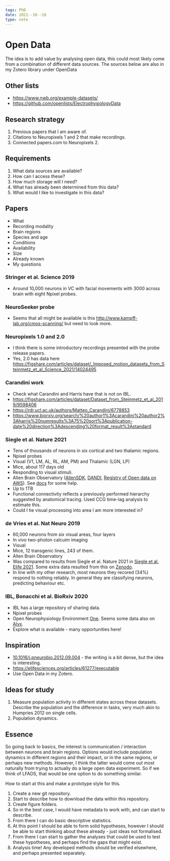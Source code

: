 ```yaml
---
tags: PhD
date: 2021--10--18
type: note
---
```


# Open Data

The idea is to add value by analysing open data, this could most likely come from a combination of different data sources.
The sources below are also in my Zotero library under OpenData

## Other lists

- https://www.nwb.org/example-datasets/
- https://github.com/openlists/ElectrophysiologyData

## Research strategy

1. Previous papers that I am aware of.
2. Citations to Neuropixels 1 and 2 that make recordings.
3. Connected papers.com to Neuropixels 2.

## Requirements

1. What data sources are available?
2. How can I access these?
3. How much storage will I need?
4. What has already been determined from this data?
5. What would I like to investigate in this data?

## Papers

- What
- Recording modality
- Brain regions
- Species and age
- Conditions
- Availability
- Size
- Already known
- My questions

### Stringer et al. Science 2019

- Around 10,000 neurons in VC with facial movements with 3000 across brain with eight Npixel probes.

### NeuroSeeker probe

- Seems that all might be available is this http://www.kampff-lab.org/cmos-scanning/ but need to look more.

### Neuropixels 1.0 and 2.0

- I think there is some introductory recordings presented with the probe release papers.
- Yes, 2.0 has data here https://figshare.com/articles/dataset/_Imposed_motion_datasets_from_Steinmetz_et_al_Science_2021/14024495

### Carandini work

- Check what Carandini and Harris have that is not on IBL.
- https://figshare.com/articles/dataset/Dataset_from_Steinmetz_et_al_2019/9598406
- https://rdr.ucl.ac.uk/authors/Matteo_Carandini/6778853
- https://www.biorxiv.org/search/%20author1%3Acarandini%20author2%3Aharris%20numresults%3A75%20sort%3Apublication-date%20direction%3Adescending%20format_result%3Astandard

### Siegle et al. Nature 2021

- Tens of thousands of neurons in six cortical and two thalamic regions.
- Npixel probes
- Visual (V1, LM, AL, RL, AM, PM) and Thalamic (LGN, LP)
- Mice, about 117 days old
- Responding to visual stimuli.
- Allen Brain Observatory ([AllenSDK](https://allensdk.readthedocs.io), [DANDI](https://allensdk.readthedocs.io), [Registry of Open data on AWS](https://registry.opendata.aws/)). See [docs](http://help.brain-map.org/display/observatory/Documentation) for some help.
- Up to 1TB
- Functional connectivity reflects a previously performed hierarchy suggested by anatomical tracing. Used CCG time-lag analysis to estimate this.
- Could I tie visual processing into area I am more interested in?

### de Vries et al. Nat Neuro 2019

- 60,000 neurons from six visual areas, four layers
- In vivo two-photon calcuim imaging
- Visual
- Mice, 12 transgenic lines, 243 of them.
- Allen Brain Observatory
- Was compared to results from Siegle et al. Nature 2021 in [Siegle et al. Elife 2021](https://elifesciences.org/articles/69068). Some extra data resulted from this on [Zenodo](https://zenodo.org/record/5090747#.YW_2MhrMKUk).
- In line with my other research, most neurons they recored (34%) respond to nothing reliably. In general they are classifying neurons, predicting behaviour etc.

### IBL, Bonacchi et al. BioRxiv 2020

- IBL has a large repository of sharing data.
- Npixel probes
- Open Neurophysiology Environment [One](https://int-brain-lab.github.io/iblenv/notebooks_external/one_quickstart.html). Seems some data also on [Alyx](https://alyx.readthedocs.io/en/latest/).
- Explore what is available - many opportunities here!

## Inspiration

- [10.1016/j.pneurobio.2012.09.004](https://www.sciencedirect.com/science/article/pii/S0301008212001505) - the writing is a bit dense, but the idea is interesting.
- https://elifesciences.org/articles/61277/executable
- Use Open Data in my Zotero.

## Ideas for study

1. Measure population activity in different states across these datasets. Describe the population and the difference in tasks, very much akin to Humpries 2012 on single cells.
2. Population dynamics.

## Essence

So going back to basics, the interest is communication / interaction between neurons and brain regions.
Options would include population dynamics in different regions and their impact, or in the same regions, or perhaps new methods. However, I think the latter would come out most naturally from trying to actually do a large open data experiment.
So if we think of LFADS, that would be one option to do something similar.

How to start at this and make a prototype style for this.

1. Create a new git repository.
2. Start to describe how to download the data within this repository.
3. Create figure folders.
4. So in the best case, I would have metadata to work with, and can start to describe.
5. From there I can do basic descriptive statistics.
6. At this point I should be able to form solid hypotheses, however I should be able to start thinking about these already - just ideas not formalised.
7. From there I can start to gather the analyses that could be used to test these hypotheses, and perhaps find the gaps that might exist.
8. Analysis time! Any developed methods should be verified elsewhere, and perhaps presented separately.